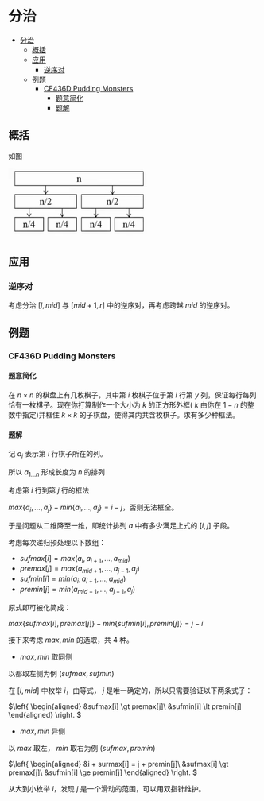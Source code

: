 # 分治

- [分治](#分治)
  - [概括](#概括)
  - [应用](#应用)
    - [逆序对](#逆序对)
  - [例题](#例题)
    - [CF436D Pudding Monsters](#cf436d-pudding-monsters)
      - [题意简化](#题意简化)
      - [题解](#题解)

## 概括

如图

![概括](image-3.png)

## 应用

### 逆序对

考虑分治 $[l, mid]$ 与 $[mid+1, r]$ 中的逆序对，再考虑跨越 $mid$ 的逆序对。

## 例题

### CF436D Pudding Monsters

#### 题意简化

在 $n \times n$ 的棋盘上有几枚棋子，其中第 $i$ 枚棋子位于第 $i$ 行第 $y$ 列，保证每行每列恰有一枚棋子。现在你打算制作一个大小为 $k$ 的正方形外框( $k$ 由你在 $1 - n$ 的整数中指定)并框住 $k \times k$ 的子棋盘，使得其内共含枚棋子。求有多少种框法。

#### 题解

记 $a_i$ 表示第 $i$ 行棋子所在的列。

所以 $a_{1...n}$ 形成长度为 $n$ 的排列

考虑第 $i$ 行到第 $j$ 行的框法

$max\{a_i, ..., a_j\}-min\{a_i, ..., a_j\} = i-j$，否则无法框全。

于是问题从二维降至一维，即统计排列 $a$ 中有多少满足上式的 $[i, j]$ 子段。

考虑每次递归预处理以下数组：

- $sufmax[i] = max(a_i,a_{i+1}, ..., a_{mid})$
- $premax[j] = max(a_{mid+1}, ..., a_{j-1}, a_j)$
- $sufmin[i] = min(a_i,a_{i+1}, ..., a_{mid})$
- $premin[j] = min(a_{mid+1}, ..., a_{j-1}, a_j)$

原式即可被化简成：

$max\{sufmax[i], premax[j]\} - min\{sufmin[i], premin[j]\}=j - i$

接下来考虑 $max, min$ 的选取，共 $4$ 种。

- $max, min$ 取同侧

以都取左侧为例 $(sufmax, sufmin)$

在 $[l,mid]$ 中枚举 $i$，由等式， $j$ 是唯一确定的，所以只需要验证以下两条式子：

$\left\{
    \begin{aligned}
    &sufmax[i] \gt premax[j]\\
    &sufmin[i] \lt premin[j]
    \end{aligned}
\right.
$

- $max, min$ 异侧

以 $max$ 取左， $min$ 取右为例 $(sufmax, premin)$

$\left\{
    \begin{aligned}
    &i + surmax[i] = j + premin[j]\\
    &sufmax[i] \gt premax[j]\\
    &sufmin[i] \ge premin[j]
    \end{aligned}
\right.
$

从大到小枚举 $i$，发现 $j$ 是一个滑动的范围，可以用双指针维护。
